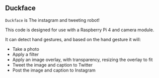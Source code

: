 ## Duckface

`Duckface` is The instagram and tweeting robot!

This code is designed for use with a Raspberry Pi 4 and camera module.

It can detect hand gestures, and based on the hand gesture it will:

* Take a photo
* Apply a filter
* Apply an image overlay, with transparency, resizing the overlay to fit
* Tweet the image and caption to Twitter
* Post the image and caption to Instagram

